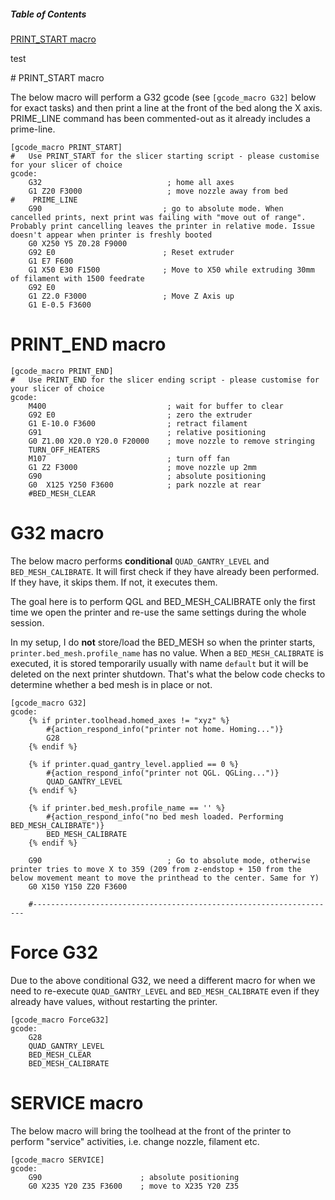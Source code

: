 ##### Table of Contents  
[PRINT_START macro](#PRINT_START)  

test

<a name="PRINT_START"/>
# PRINT_START macro

The below macro will perform a G32 gcode (see `[gcode_macro G32]` below for exact tasks) and then print a line at the front of the bed along the X axis. PRIME_LINE command has been commented-out as it already includes a prime-line.

```
[gcode_macro PRINT_START]
#   Use PRINT_START for the slicer starting script - please customise for your slicer of choice
gcode:
    G32                            ; home all axes
    G1 Z20 F3000                   ; move nozzle away from bed 
#    PRIME_LINE
    G90                           ; go to absolute mode. When cancelled prints, next print was failing with "move out of range". Probably print cancelling leaves the printer in relative mode. Issue doesn't appear when printer is freshly booted
    G0 X250 Y5 Z0.28 F9000
    G92 E0                        ; Reset extruder
    G1 E7 F600
    G1 X50 E30 F1500              ; Move to X50 while extruding 30mm of filament with 1500 feedrate
    G92 E0
    G1 Z2.0 F3000                 ; Move Z Axis up
    G1 E-0.5 F3600
```

# PRINT_END macro

```
[gcode_macro PRINT_END]
#   Use PRINT_END for the slicer ending script - please customise for your slicer of choice
gcode:
    M400                           ; wait for buffer to clear
    G92 E0                         ; zero the extruder
    G1 E-10.0 F3600                ; retract filament
    G91                            ; relative positioning
    G0 Z1.00 X20.0 Y20.0 F20000    ; move nozzle to remove stringing
    TURN_OFF_HEATERS
    M107                           ; turn off fan
    G1 Z2 F3000                    ; move nozzle up 2mm
    G90                            ; absolute positioning
    G0  X125 Y250 F3600            ; park nozzle at rear
    #BED_MESH_CLEAR
```

# G32 macro

The below macro performs **conditional** `QUAD_GANTRY_LEVEL` and `BED_MESH_CALIBRATE`. It will first check if they have already been performed. If they have, it skips them. If not, it executes them.

The goal here is to perform QGL and BED_MESH_CALIBRATE only the first time we open the printer and re-use the same settings during the whole session.

In my setup, I do **not** store/load the BED_MESH so when the printer starts, `printer.bed_mesh.profile_name` has no value. When a `BED_MESH_CALIBRATE` is executed, it is stored temporarily usually  with name `default` but it will be deleted on the next printer shutdown. That's what the below code checks to determine whether a bed mesh is in place or not.


```
[gcode_macro G32]
gcode:
    {% if printer.toolhead.homed_axes != "xyz" %}
        #{action_respond_info("printer not home. Homing...")}
        G28
    {% endif %}

    {% if printer.quad_gantry_level.applied == 0 %}
        #{action_respond_info("printer not QGL. QGLing...")}
        QUAD_GANTRY_LEVEL
    {% endif %}

    {% if printer.bed_mesh.profile_name == '' %}
        #{action_respond_info("no bed mesh loaded. Performing BED_MESH_CALIBRATE")}
        BED_MESH_CALIBRATE
    {% endif %}

    G90                            ; Go to absolute mode, otherwise printer tries to move X to 359 (209 from z-endstop + 150 from the below movement meant to move the printhead to the center. Same for Y)
    G0 X150 Y150 Z20 F3600

    #--------------------------------------------------------------------
```

# Force G32

Due to the above conditional G32, we need a different macro for when we need to re-execute `QUAD_GANTRY_LEVEL` and `BED_MESH_CALIBRATE` even if they already have values, without restarting the printer.

```
[gcode_macro ForceG32]
gcode:
    G28
    QUAD_GANTRY_LEVEL
    BED_MESH_CLEAR
    BED_MESH_CALIBRATE
```

# SERVICE macro

The below macro will bring the toolhead at the front of the printer to perform "service" activities, i.e. change nozzle, filament etc.

```
[gcode_macro SERVICE]
gcode:
    G90                      ; absolute positioning
    G0 X235 Y20 Z35 F3600    ; move to X235 Y20 Z35
```
